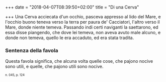 +++
date = "2018-04-07T08:39:50+02:00"
title = "Di una Cerva"

+++
Una Cerva acciecata d'un occhio, pasceva appresso al lido del Mare, e l'occhio
buono teneva verso la terra per paura de' Cacciatori, l'altro verso il Mare,
donde niente temeva. Passando indi certi naviganti la saettarono, ed essa disse
piangendo, che dove lei temeva, non aveva avuto male alcuno, e donde non
temeva, quello le era accaduto, ed era stata tradita.

### Sentenza della favola
Questa favola significa, che alcuna volta quelle cose, che pajono nocive sono
utili, e quelle, che pajono utili sono nocive.

<sub><sub>n. 045, p. 124<sub><sub>
